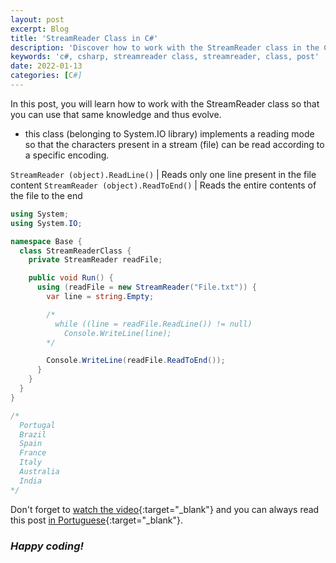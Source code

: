 ```yaml
---
layout: post
excerpt: Blog
title: 'StreamReader Class in C#'
description: 'Discover how to work with the StreamReader class in the C# programming language. Get answers to your questions with the theory and examples presented.'
keywords: 'c#, csharp, streamreader class, streamreader, class, post'
date: 2022-01-13
categories: [C#]
---
```


In this post, you will learn how to work with the StreamReader class so that you can use that same knowledge and thus evolve.

- this class (belonging to System.IO library) implements a reading mode so that the characters present in a stream (file) can be read according to a specific encoding.

`StreamReader (object).ReadLine()` | Reads only one line present in the file content
`StreamReader (object).ReadToEnd()` | Reads the entire contents of the file to the end

```csharp
using System;
using System.IO;

namespace Base {
  class StreamReaderClass {
    private StreamReader readFile;

    public void Run() {
      using (readFile = new StreamReader("File.txt")) {
        var line = string.Empty;

        /*
          while ((line = readFile.ReadLine()) != null)
            Console.WriteLine(line);
        */

        Console.WriteLine(readFile.ReadToEnd());
      }
    }
  }
}

/*
  Portugal
  Brazil
  Spain
  France
  Italy
  Australia
  India
*/
```

Don't forget to [watch the video](https://youtu.be/NpjrizaL77w){:target="\_blank"} and you can always read this post [in Portuguese](https://caffeinealgorithm.com/blog/20220113/classe-streamreader-em-csharp/){:target="\_blank"}.

### _Happy coding!_
